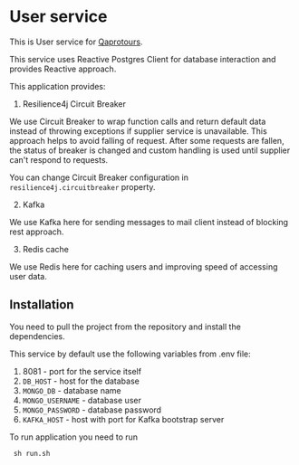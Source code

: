 # User service

This is User service for [Qaprotours](https://github.com/ilisau/qaprotours).

This service uses Reactive Postgres Client for database interaction and provides Reactive approach.

This application provides:

1) Resilience4j Circuit Breaker

We use Circuit Breaker to wrap function calls and return default data instead
of throwing exceptions if supplier service is unavailable. This approach helps to avoid falling of request.
After some requests are fallen, the status of breaker is changed and custom handling is used until supplier can't
respond to requests.

You can change Circuit Breaker configuration in ```resilience4j.circuitbreaker``` property.

2) Kafka

We use Kafka here for sending messages to mail client instead of blocking rest approach.


3) Redis cache

We use Redis here for caching users and improving speed of accessing user data.

## Installation

You need to pull the project from the repository and install the dependencies.

This service by default use the following variables from .env file:

1. 8081 - port for the service itself
3. `DB_HOST` - host for the database
4. `MONGO_DB` - database name
5. `MONGO_USERNAME` - database user
6. `MONGO_PASSWORD` - database password
7. `KAFKA_HOST` - host with port for Kafka bootstrap server

To run application you need to run
```console
 sh run.sh
 ```


